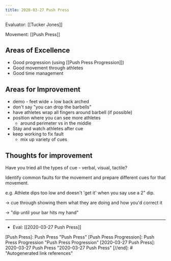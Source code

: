 ```yaml
---
title: 2020-03-27 Push Press
---
```


Evaluator: [[Tucker Jones]]

Movement: [[Push Press]]

## Areas of Excellence
- Good progression (using [[Push Press Progression]])
- Good movement through athletes
- Good time management

## Areas for Improvement

- demo - feet wide + low back arched
- don't say "you can drop the barbells"
- have athletes wrap all fingers around barbell (if possible)
- position where you can see more athletes 
  - around perimeter vs in the middle
- Stay and watch athletes after cue
- keep working to fix fault
  - mix up variety of cues

## Thoughts for improvement

Have you tried all the types of cue - verbal, visual, tactile?

Identify common faults for the movement and prepare different cues for that movement.

e.g. Athlete dips too low and doesn't 'get it' when you say use a 2" dip.

-> cue through showing them what they are doing and how you'd correct it

-> "dip until your bar hits my hand"

---

- Eval: [[2020-03-27 Push Press]]

[//begin]: # "Autogenerated link references for markdown compatibility"
[Push Press]: Push Press "Push Press"
[Push Press Progression]: Push Press Progression "Push Press Progression"
[2020-03-27 Push Press]: 2020-03-27 Push Press "2020-03-27 Push Press"
[//end]: # "Autogenerated link references"